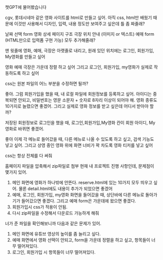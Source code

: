 챗GPT에 물어봤습니다

cgv, 롯데시네마 같은 영화 사이트를 html로 만들고 싶어. 아직 css, html만 배웠기 때문에 
이것만 사용해서 디자인, 입력, 내용 정도만 보여주고 싶은데 틀 좀 짜줄래?

날짜 선택 form
영화 상세 페이지 구조
극장 위치 안내 (이미지 or 텍스트)
예매 form (HTML만으로 입력폼 구현 가능)
모두 추가해줄래?

맨 윗줄에 영화, 예매, 극장은 아랫줄로 내리고, 원래 있던 위치에는 로그인, 회원가입, My영화를 만들고 싶어

영화 예매 극장은 가운데 정렬 하고 싶어 그리고 로그인, 회원가입, my영화가 실제로 작동하도록 하고 싶어

css는 원본 파일의 어느 부분을 수정하면 될까?

좋아. 그럼 회원가입을 했을 때, 내 로컬 파일에 회원정보를 등록하고 싶어. 
아이디는 중복되면 안되고, 비밀번호는 영문 소문자 + 숫자로 8자리 이상이 되어야 해. 
영화 종류도 10가지로 늘렸으면 좋겠어. 그리고 실제로 영화 정보를 받고 싶은데 어디서 받아야 할까?


저장된 회원정보로 로그인을 했을 때, 로그인,회원가입,My영화 칸이 회원 아이디, My영화로 바뀌면 좋겠어.

좋아 이제 각 메뉴로 들어갔을 때, 다른 메뉴로 나올 수 있도록 하고 싶고, 
검색 기능도 넣고 싶어. 그리고 상영 중인 영화 위에 화면 너비가 꽉 차도록 영화 티저를 넣고 싶어

css는 항상 전체를 다 써줘

홈페이지 파일을 압축해서 zip파일로 첨부
현재 내 프로젝트 진행 사항인데, 문제점이 몇가지 있어.
1. 메인 화면에 영화가 하나밖에 안뜬다. reserve.html에 있는 10가지 모두 띄우고 싶어. 물론 detail.html에도 내용이 추가가 되었으면 좋겠어
2. 예매, 로그인, 회원가입, my영화 화면을 들어갔을 때, 상단바에 다른 메뉴로 돌아가기가 들어갔으면 좋겠다. 그리고 예매 form은 가운데에 왔으면 좋겠다.
3. 회원가입시 css가 적용이 안됨.
4. 다시 zip파일을 수정해서 다운로드 가능하게 해줘

너가 준 파일을 확인해보니까 다음과 같은 문제가 있어.
1. 메인 화면에 유튜브 영상의 높이를 좀 늘리고 싶다.
2. 예매 화면에서 영화 선택이 안되고, form을 가운데 정렬을 하고 싶고, 항목들이 너무 떨어져있다.
3. 로그인, 회원가입 시 항목들이 너무 떨어져있다.
